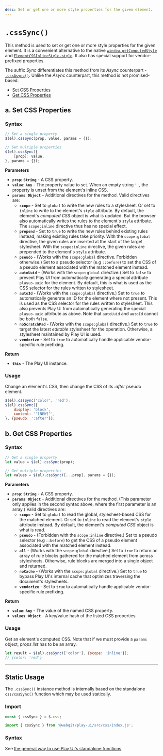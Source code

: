 ```yaml
---
desc: Set or get one or more style properties for the given element.
---
```

# `.cssSync()`

This method is used to set or get one or more style properties for the given element. It is a convenient alternative to the native [`window.getComputedStyle`](https://developer.mozilla.org/en-US/docs/Web/API/Window/getComputedStyle) and [`ElementCSSInlineStyle.style`](https://developer.mozilla.org/en-US/docs/Web/API/ElementCSSInlineStyle/style). It also has special support for vendor-prefixed properties.

The suffix *Sync* differentiates this method from its *Async* counterpart - [`.cssAsync()`](../cssAsync). Unlike the *Async* counterpart, this method is not promised-based.

+ [Set CSS Properties](#a-set-css-properties)
+ [Get CSS Properties](#b-get-css-properties)

## a. Set CSS Properties

### Syntax

```js
// Set a single property
$(el).cssSync(prop, value, params = {});

// Set multiple properties
$(el).cssSync({
    [prop]: value,
}, params = {});
```

**Parameters**

+ **`prop`**: **`String`** - A CSS property.
+ **`value`**: **`Any`** - The property value to set. When an empty string `''`, the property is unset from the element's inline CSS.
+ **`params`**: **`Object`** - Additional directives for the method. Valid directives are:
    + **`scope`** - Set to `global` to write the new rules to a stylesheet. Or set to `inline` to write to the element's `style` attribute. By default, the element's *computed CSS* object is what is updated. But the browser also automatically writes the rules to the element's `style` attribute. The `scope:inline` directive thus has no special effect.
    + **`prepend`** - Set to `true` to write the new rules behind existing rules instead, making existing rules take priority. With the `scope:global` directive, the given rules are inserted at the start of the target stylesheet. With the `scope:inline` directive, the given rules are prepended to the element's `style` attribute.
    + **`pseudo`** - (Works with the `scope:global` directive. Forbidden otherwise.) Set to a pseudo selector (e.g `::before`) to set the CSS of a pseudo element associated with the matched element instead.
    + **`autoUuid`** - (Works with the `scope:global` directive.) Set to `false` to prevent Play UI from automatically generating a special attribute `playuo-uuid` for the element. By default, this is what is used as the CSS selector for the rules written to stylesheet.
    + **`autoId`** - (Works with the `scope:global` directive.) Set to `true` to automatically generate an ID for the element where not present. This is used as the CSS selector for the rules written to stylesheet. This also prevents Play UI from automatically generating the special `playuo-uuid` attribute as above. Note that `autoUuid` and `autoId` cannot be both `false`.
    + **`noScratchPad`** - (Works with the `scope:global` directive.) Set to `true` to target the latest *editable* stylesheet for the operation. Otherwise, a stylesheet maintained by Play UI is used.
    + **`vendorize`** - Set to `true` to automatically handle applicable vendor-specific rule prefixing.

**Return**

+ **`this`** - The Play UI instance.

### Usage

Change an element's CSS, then change the CSS of its *:after* pseudo element.

```js
$(el).cssSync('color', 'red');
$(el).cssSync({
    display: 'block',
    content: '"[NEW]"',
}, {pseudo: ':after'});
```

## b. Get CSS Properties

### Syntax

```js
// Get a single property
let value = $(el).cssSync(prop);

// Get multiple properties
let values = $(el).cssSync([...prop], params = {});
```

**Parameters**

+ **`prop`**: **`String`** - A CSS property.
+ **`params`**: **`Object`** - Additional directives for the method. (This parameter only applies in the second syntax above, where the first parameter is an array.) Valid directives are:
    + **`scope`** - Set to `global` to read the global, stylesheet-based CSS for the matched element. Or set to `inline` to read the element's `style` attribute instead. By default, the element's *computed CSS* object is what is read.
    + **`pseudo`** - (Forbidden with the `scope:inline` directive.) Set to a pseudo selector (e.g `::before`) to get the CSS of a pseudo element associated with the matched element instead.
    + **`all`** - (Works with the `scope:global` directive.) Set to `true` to return an array of rule blocks gathered for the matched element from across stylesheets. Otherwise, rule blocks are merged into a single object and returned.
    + **`noCache`** - (Works with the `scope:global` directive.) Set to `true` to bypass Play UI's internal cache that optimizes traversing the document's stylesheets.
    + **`vendorize`** - Set to `true` to automatically handle applicable vendor-specific rule prefixing.

**Return**

+ **`value`**: **`Any`** - The value of the named CSS property.
+ **`values`**: **`Object`** - A key/value hash of the listed CSS properties.

### Usage

Get an element's computed CSS. Note that if we must provide a `params` object, *props list* has to be an array.

```js
let result = $(el).cssSync(['color'], {scope: 'inline'});
// {color: 'red'}
```

------

## Static Usage

The `.cssSync()` instance method is internally based on the standalone `css/cssSync()` function which may be used statically.

### Import

```js
const { cssSync } = $.css;
```
```js
import { cssSync } from '@webqit/play-ui/src/css/index.js';
```

### Syntax

See [the general way to use Play UI's standalone functions](../../../overview#use-as-descrete-utilities)
